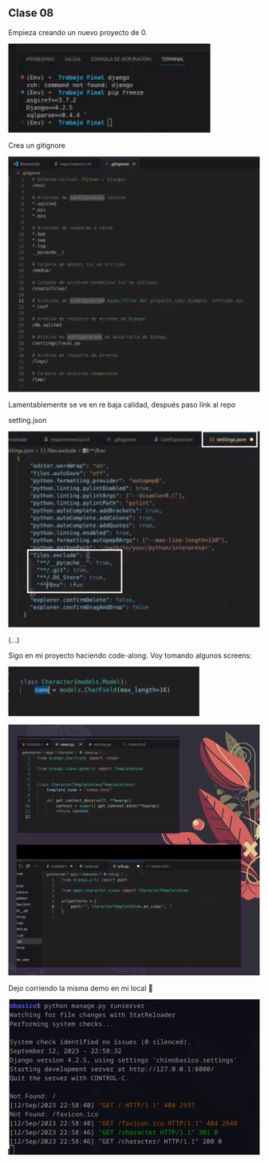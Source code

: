 ## Clase 08

Empieza creando un nuevo proyecto de 0.

![](./221-assets/ppt-17-back.png)

Crea un gitignore

![](./221-assets/ppt-18-back.png)

Lamentablemente se ve en re baja calidad, después paso link al repo

setting.json

![](./221-assets/ppt-19-back.png)

(...)

Sigo en mi proyecto haciendo code-along. Voy tomando algunos screens:

![](./221-assets/ppt-20-back.png)


![](./221-assets/ppt-21-back.png)

Dejo corriendo la misma demo en mi local 🙏

![](./221-assets/ppt-22-back.png)

